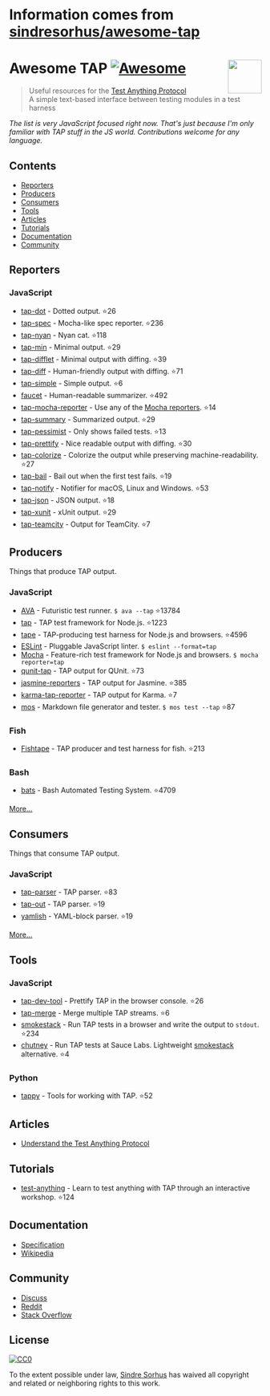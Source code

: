 # Information comes from [sindresorhus/awesome-tap](https://github.com/sindresorhus/awesome-tap)
# Awesome TAP [![Awesome](https://awesome.re/badge.svg)](https://awesome.re) [<img src="https://testanything.org/images/tap.png" width="67" align="right">](https://testanything.org)


> Useful resources for the [Test Anything Protocol](https://testanything.org)<br>
> A simple text-based interface between testing modules in a test harness

*The list is very JavaScript focused right now. That's just because I'm only familiar with TAP stuff in the JS world. Contributions welcome for any language.*


## Contents

- [Reporters](#reporters)
- [Producers](#producers)
- [Consumers](#consumers)
- [Tools](#tools)
- [Articles](#articles)
- [Tutorials](#tutorials)
- [Documentation](#documentation)
- [Community](#community)


## Reporters

### JavaScript

- [tap-dot](https://github.com/scottcorgan/tap-dot) - Dotted output. :star:26
- [tap-spec](https://github.com/scottcorgan/tap-spec) - Mocha-like spec reporter. :star:236
- [tap-nyan](https://github.com/calvinmetcalf/tap-nyan) - Nyan cat. :star:118
- [tap-min](https://github.com/gummesson/tap-min) - Minimal output. :star:29
- [tap-difflet](https://github.com/namuol/tap-difflet) - Minimal output with diffing. :star:39
- [tap-diff](https://github.com/axross/tap-diff) - Human-friendly output with diffing. :star:71
- [tap-simple](https://github.com/joeybaker/tap-simple) - Simple output. :star:6
- [faucet](https://github.com/substack/faucet) - Human-readable summarizer. :star:492
- [tap-mocha-reporter](https://github.com/isaacs/tap-mocha-reporter) - Use any of the [Mocha reporters](https://github.com/isaacs/tap-mocha-reporter/tree/master/lib/reporters). :star:14
- [tap-summary](https://github.com/zoubin/tap-summary) - Summarized output. :star:29
- [tap-pessimist](https://github.com/clux/tap-pessimist) - Only shows failed tests. :star:13
- [tap-prettify](https://github.com/toolness/tap-prettify) - Nice readable output with diffing. :star:30
- [tap-colorize](https://github.com/substack/tap-colorize) - Colorize the output while preserving machine-readability. :star:27
- [tap-bail](https://github.com/juliangruber/tap-bail) - Bail out when the first test fails. :star:19
- [tap-notify](https://github.com/axross/tap-notify) - Notifier for macOS, Linux and Windows. :star:53
- [tap-json](https://github.com/gummesson/tap-json) - JSON output. :star:18
- [tap-xunit](https://github.com/aghassemi/tap-xunit) - xUnit output. :star:29
- [tap-teamcity](https://github.com/smockle/tap-teamcity) - Output for TeamCity. :star:7


## Producers

Things that produce TAP output.

### JavaScript

- [AVA](https://github.com/sindresorhus/ava) - Futuristic test runner. `$ ava --tap` :star:13784
- [tap](https://github.com/isaacs/node-tap) - TAP test framework for Node.js. :star:1223
- [tape](https://github.com/substack/tape) - TAP-producing test harness for Node.js and browsers. :star:4596
- [ESLint](http://eslint.org/docs/user-guide/formatters/#tap) - Pluggable JavaScript linter. `$ eslint --format=tap`
- [Mocha](https://mochajs.org) - Feature-rich test framework for Node.js and browsers. `$ mocha reporter=tap`
- [qunit-tap](https://github.com/twada/qunit-tap) - TAP output for QUnit. :star:73
- [jasmine-reporters](https://github.com/larrymyers/jasmine-reporters) - TAP output for Jasmine. :star:385
- [karma-tap-reporter](https://github.com/fumiakiy/karma-tap-reporter) - TAP output for Karma. :star:7
- [mos](https://github.com/zkochan/mos) - Markdown file generator and tester. `$ mos test --tap` :star:87

### Fish

- [Fishtape](https://github.com/fisherman/fishtape) - TAP producer and test harness for fish. :star:213

### Bash

- [bats](https://github.com/sstephenson/bats) - Bash Automated Testing System. :star:4709

[More...](https://testanything.org/producers.html)


## Consumers

Things that consume TAP output.

### JavaScript

- [tap-parser](https://github.com/substack/tap-parser) - TAP parser. :star:83
- [tap-out](https://github.com/scottcorgan/tap-out) - TAP parser. :star:19
- [yamlish](https://github.com/isaacs/yamlish) - YAML-block parser. :star:19

[More...](https://testanything.org/consumers.html)


## Tools

### JavaScript

- [tap-dev-tool](https://github.com/Jam3/tap-dev-tool) - Prettify TAP in the browser console. :star:26
- [tap-merge](https://github.com/anko/tap-merge) - Merge multiple TAP streams. :star:6
- [smokestack](https://github.com/hughsk/smokestack) - Run TAP tests in a browser and write the output to `stdout`. :star:234
- [chutney](https://github.com/derhuerst/chutney) - Run TAP tests at Sauce Labs. Lightweight [smokestack](https://github.com/hughsk/smokestack) alternative. :star:4

### Python

- [tappy](https://github.com/mblayman/tappy) - Tools for working with TAP. :star:52


## Articles

- [Understand the Test Anything Protocol](http://www.effectiveperlprogramming.com/2011/05/understand-the-test-anything-protocol/)


## Tutorials

- [test-anything](https://github.com/finnp/test-anything) - Learn to test anything with TAP through an interactive workshop. :star:124


## Documentation

- [Specification](https://testanything.org/tap-version-13-specification.html)
- [Wikipedia](https://en.wikipedia.org/wiki/Test_Anything_Protocol)


## Community

- [Discuss](https://github.com/TestAnything/Specification/issues)
- [Reddit](https://www.reddit.com/r/testanythingprotocol)
- [Stack Overflow](http://stackoverflow.com/questions/tagged/tap)


## License

[![CC0](http://mirrors.creativecommons.org/presskit/buttons/88x31/svg/cc-zero.svg)](https://creativecommons.org/publicdomain/zero/1.0/)

To the extent possible under law, [Sindre Sorhus](http://sindresorhus.com) has waived all copyright and related or neighboring rights to this work.

